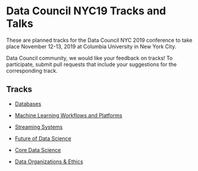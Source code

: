 # Data Council NYC19 Tracks and Talks

These are planned tracks for the Data Council NYC 2019 conference to
take place November 12-13, 2019 at Columbia University in New York
City.

Data Council community, we would like your feedback on tracks! To
participate, submit pull requests that include your suggestions for
the corresponding track.

## Tracks

- [Databases](databases.md)

- [Machine Learning Workflows and Platforms](ml-workflows.md)

- [Streaming Systems](streaming-systems.md)

- [Future of Data Science](future-ds.md)

- [Core Data Science](core-ds.md)

- [Data Organizations & Ethics](org-ethics.md)

